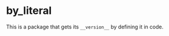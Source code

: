 <!-- SPDX-License-Identifier: 0BSD -->

# by\_literal

This is a package that gets its `__version__` by defining it in code.
